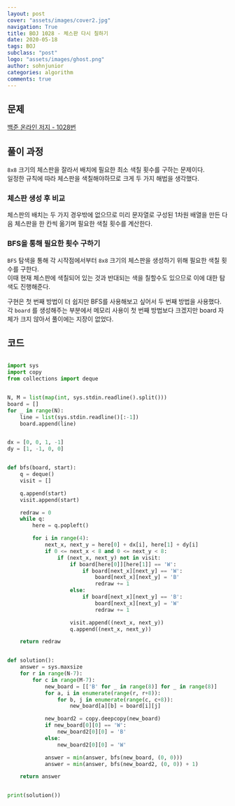 ```yaml
---
layout: post
cover: "assets/images/cover2.jpg"
navigation: True
title: BOJ 1028 - 체스판 다시 칠하기
date: 2020-05-18
tags: BOJ
subclass: "post"
logo: "assets/images/ghost.png"
author: sohnjunior
categories: algorithm
comments: true
---
```


## 문제

[백준 온라인 저지 - 1028번](https://www.acmicpc.net/problem/1028)

## 풀이 과정

`8x8` 크기의 체스판을 잘라서 배치에 필요한 최소 색칠 횟수를 구하는 문제이다. <br>
일정한 규칙에 따라 체스판을 색칠해야하므로 크게 두 가지 해법을 생각했다. <br>

### 체스판 생성 후 비교

체스판의 배치는 두 가지 경우밖에 없으므로 미리 문자열로 구성된 1차원 배열을 만든 다음 체스판을 한 칸씩 옮기며 필요한 색칠 횟수를 계산한다. <br>

### BFS을 통해 필요한 횟수 구하기

`BFS` 탐색을 통해 각 시작점에서부터 `8x8` 크기의 체스판을 생성하기 위해 필요한 색칠 횟수를 구한다. <br>
이때 현재 체스판에 색칠되어 있는 것과 반대되는 색을 칠할수도 있으므로 이에 대한 탐색도 진행해준다. <br>

구현은 첫 번째 방법이 더 쉽지만 BFS를 사용해보고 싶어서 두 번째 방법을 사용했다. <br>
각 `board` 를 생성해주는 부분에서 메모리 사용이 첫 번째 방법보다 크겠지만 board 자체가 크지 않아서 풀이에는 지장이 없었다. <br>

## 코드

```python

import sys
import copy
from collections import deque


N, M = list(map(int, sys.stdin.readline().split()))
board = []
for _ in range(N):
    line = list(sys.stdin.readline()[:-1])
    board.append(line)


dx = [0, 0, 1, -1]
dy = [1, -1, 0, 0]


def bfs(board, start):
    q = deque()
    visit = []

    q.append(start)
    visit.append(start)

    redraw = 0
    while q:
        here = q.popleft()

        for i in range(4):
            next_x, next_y = here[0] + dx[i], here[1] + dy[i]
            if 0 <= next_x < 8 and 0 <= next_y < 8:
                if (next_x, next_y) not in visit:
                    if board[here[0]][here[1]] == 'W':
                        if board[next_x][next_y] == 'W':
                            board[next_x][next_y] = 'B'
                            redraw += 1
                    else:
                        if board[next_x][next_y] == 'B':
                            board[next_x][next_y] = 'W'
                            redraw += 1

                    visit.append((next_x, next_y))
                    q.append((next_x, next_y))

    return redraw


def solution():
    answer = sys.maxsize
    for r in range(N-7):
        for c in range(M-7):
            new_board = [['B' for _ in range(8)] for _ in range(8)]
            for a, i in enumerate(range(r, r+8)):
                for b, j in enumerate(range(c, c+8)):
                    new_board[a][b] = board[i][j]

            new_board2 = copy.deepcopy(new_board)
            if new_board[0][0] == 'W':
                new_board2[0][0] = 'B'
            else:
                new_board2[0][0] = 'W'

            answer = min(answer, bfs(new_board, (0, 0)))
            answer = min(answer, bfs(new_board2, (0, 0)) + 1)

    return answer


print(solution())

```
